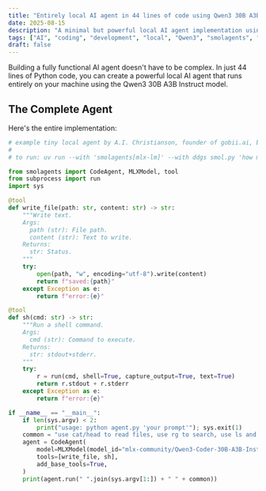 ```yaml
---
title: "Entirely local AI agent in 44 lines of code using Qwen3 30B A3B"
date: 2025-08-15
description: "A minimal but powerful local AI agent implementation using smolagents and Qwen3 30B that runs entirely on your machine"
tags: ["AI", "coding", "development", "local", "Qwen3", "smolagents", "agent"]
draft: false
---
```


Building a fully functional AI agent doesn't have to be complex. In just 44 lines of Python code, you can create a powerful local AI agent that runs entirely on your machine using the Qwen3 30B A3B Instruct model.

## The Complete Agent

Here's the entire implementation:

```python
# example tiny local agent by A.I. Christianson, founder of gobii.ai, builder of ra-aid.ai
#
# to run: uv run --with 'smolagents[mlx-lm]' --with ddgs smol.py 'how much free disk space do I have?'

from smolagents import CodeAgent, MLXModel, tool
from subprocess import run
import sys

@tool
def write_file(path: str, content: str) -> str:
    """Write text.
    Args:
      path (str): File path.
      content (str): Text to write.
    Returns:
      str: Status.
    """
    try:
        open(path, "w", encoding="utf-8").write(content)
        return f"saved:{path}"
    except Exception as e:
        return f"error:{e}"

@tool
def sh(cmd: str) -> str:
    """Run a shell command.
    Args:
      cmd (str): Command to execute.
    Returns:
      str: stdout+stderr.
    """
    try:
        r = run(cmd, shell=True, capture_output=True, text=True)
        return r.stdout + r.stderr
    except Exception as e:
        return f"error:{e}"

if __name__ == "__main__":
    if len(sys.argv) < 2:
        print("usage: python agent.py 'your prompt'"); sys.exit(1)
    common = "use cat/head to read files, use rg to search, use ls and standard shell commands to explore."
    agent = CodeAgent(
        model=MLXModel(model_id="mlx-community/Qwen3-Coder-30B-A3B-Instruct-4bit-dwq-v2", max_tokens=8192, trust_remote_code=True),
        tools=[write_file, sh],
        add_base_tools=True,
    )
    print(agent.run(" ".join(sys.argv[1:]) + " " + common))
```
